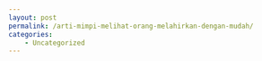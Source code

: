 ```yaml
---
layout: post
permalink: /arti-mimpi-melihat-orang-melahirkan-dengan-mudah/
categories:
    - Uncategorized
---
```


